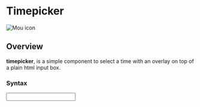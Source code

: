 # Timepicker

![Mou icon](http://mouapp.com/Mou_128.png)

## Overview

**timepicker**, is a simple component to select a time with an overlay on top of a plain html input box.

### Syntax

<div class="input-append bootstrap-timepicker">
	<input id="timepicker1" type="text" class="input-small">
	<span class="add-on"><i class="icon-time"></i></span>
</div>

<script src="../lib/requirejs/require.js"></script>
<script src="../js/require.config.js"></script>

<script type="text/javascript">
	require.config({
		baseUrl: '../'
	});

	require([
		'jquery',
		'timepicker'
	], function ($) {
	
		console.log("debug:test:timepicker.ready()");
        $('#timepicker1').timepicker();

	});
</script>
